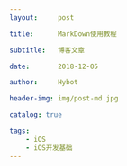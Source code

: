 ```yaml
---
layout:     post

title:      MarkDown使用教程

subtitle:   博客文章

date:       2018-12-05

author:     Hybot

header-img: img/post-md.jpg

catalog: true

tags:
    - iOS
    - iOS开发基础
---
```



